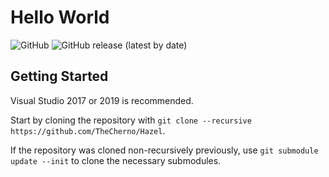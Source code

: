 # Hello World 

![GitHub](https://img.shields.io/github/license/multikill/Hello-World)
![GitHub release (latest by date)](https://img.shields.io/github/v/release/multikill/Hello-World)

## Getting Started
Visual Studio 2017 or 2019 is recommended.

Start by cloning the repository with `git clone --recursive https://github.com/TheCherno/Hazel`.

If the repository was cloned non-recursively previously, use `git submodule update --init` to clone the necessary submodules.